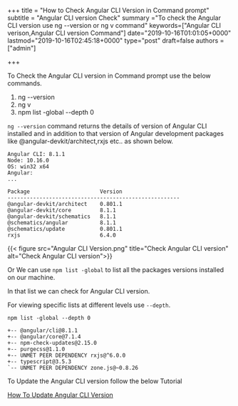+++
title = "How to Check Angular CLI Version in Command prompt"
subtitle = "Angular CLI version Check"
summary ="To check the Angular CLI version use ng --version or ng v command"
keywords=["Angular CLI verison,Angular CLI version Command"]
date="2019-10-16T01:01:05+0000"
lastmod="2019-10-16T02:45:18+0000"
type="post"
draft=false
authors = ["admin"]

+++

To Check the Angular CLI version in Command prompt use the below commands.

1. ng --version
2. ng v
3. npm list -global --depth 0

`ng --version` command returns the details of version of Angular CLI installed and in addition to that version of Angular development packages like @angular-devkit/architect,rxjs etc.. as shown below.

```
Angular CLI: 8.1.1
Node: 10.16.0
OS: win32 x64
Angular:
...

Package                      Version
------------------------------------------------------
@angular-devkit/architect    0.801.1
@angular-devkit/core         8.1.1
@angular-devkit/schematics   8.1.1
@schematics/angular          8.1.1
@schematics/update           0.801.1
rxjs                         6.4.0
```
{{< figure src="Angular CLI Version.png" title="Check Angular CLI version" alt="Check Angular CLI version">}}

Or We can use `npm list -global` to list all the packages versions installed on our machine. 

In that list we can check for Angular CLI version. 

For viewing specific lists at different levels use `--depth`.

```
npm list -global --depth 0

+-- @angular/cli@8.1.1
+-- @angular/core@7.1.4
+-- npm-check-updates@2.15.0
+-- purgecss@1.1.0
+-- UNMET PEER DEPENDENCY rxjs@^6.0.0
+-- typescript@3.5.3
`-- UNMET PEER DEPENDENCY zone.js@~0.8.26
```

To Update the Angular CLI version follow the below Tutorial

[How To Update Angular CLI Version](https://www.angularjswiki.com/angular/update-angular-cli-version-ng-update-to-latest-6-7-versions/)